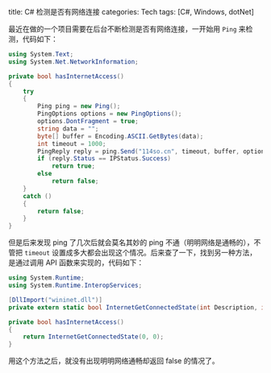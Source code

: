 title: C# 检测是否有网络连接
categories: Tech
tags: [C#, Windows, dotNet]

最近在做的一个项目需要在后台不断检测是否有网络连接，一开始用 `Ping` 来检测，代码如下：

```csharp
using System.Text;
using System.Net.NetworkInformation;

private bool hasInternetAccess()
{
	try
	{
		Ping ping = new Ping();
		PingOptions options = new PingOptions();
		options.DontFragment = true;
		string data = "";
		byte[] buffer = Encoding.ASCII.GetBytes(data);
		int timeout = 1000;
		PingReply reply = ping.Send("114so.cn", timeout, buffer, options);
		if (reply.Status == IPStatus.Success)
			return true;
		else
			return false;
	}
	catch ()
	{
		return false;
	}
}
```

但是后来发现 ping 了几次后就会莫名其妙的 ping 不通（明明网络是通畅的），不管把 `timeout` 设置成多大都会出现这个情况。后来查了一下，找到另一种方法，是通过调用 API 函数来实现的，代码如下：

```csharp
using System.Runtime;
using System.Runtime.InteropServices;

[DllImport("wininet.dll")]
private extern static bool InternetGetConnectedState(int Description, int ReservedValue);

private bool hasInternetAccess()
{
	return InternetGetConnectedState(0, 0);
}
```

用这个方法之后，就没有出现明明网络通畅却返回 false 的情况了。
